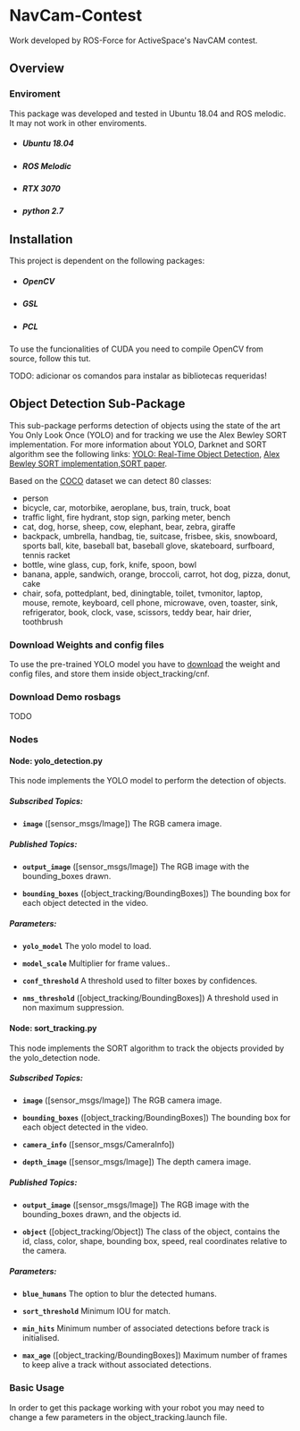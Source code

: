 # NavCam-Contest

Work developed by ROS-Force for ActiveSpace's NavCAM contest.

## Overview

### Enviroment

This package was developed and tested in Ubuntu 18.04 and ROS melodic. It may not work in other enviroments.

- ##### Ubuntu 18.04
- ##### ROS Melodic
- ##### RTX 3070
- ##### python 2.7

## Installation

This project is dependent on the following packages:

- ##### OpenCV
- ##### GSL
- ##### PCL

To use the funcionalities of CUDA you need to compile OpenCV from source, follow this tut.

TODO: adicionar os comandos para instalar as bibliotecas requeridas!

## Object Detection Sub-Package

This sub-package performs detection of objects using the state of the art You Only Look Once (YOLO) and for tracking we use the Alex Bewley SORT implementation. For more information about YOLO, Darknet and SORT algorithm see the following links: [YOLO: Real-Time Object Detection](http://pjreddie.com/darknet/yolo/), [Alex Bewley SORT implementation](https://github.com/abewley/sort),[SORT paper](https://arxiv.org/abs/1602.00763).

Based on the [COCO](http://cocodataset.org/#home) dataset we can detect 80 classes:

- person
- bicycle, car, motorbike, aeroplane, bus, train, truck, boat
- traffic light, fire hydrant, stop sign, parking meter, bench
- cat, dog, horse, sheep, cow, elephant, bear, zebra, giraffe
- backpack, umbrella, handbag, tie, suitcase, frisbee, skis, snowboard, sports ball, kite, baseball bat, baseball glove, skateboard, surfboard, tennis racket
- bottle, wine glass, cup, fork, knife, spoon, bowl
- banana, apple, sandwich, orange, broccoli, carrot, hot dog, pizza, donut, cake
- chair, sofa, pottedplant, bed, diningtable, toilet, tvmonitor, laptop, mouse, remote, keyboard, cell phone, microwave, oven, toaster, sink, refrigerator, book, clock, vase, scissors, teddy bear, hair drier, toothbrush

### Download Weights and config files

To use the pre-trained YOLO model you have to [download](https://drive.google.com/drive/folders/12ss30brf8-qYFN3tojY-bVHK2ES4xKWN?usp=sharing) the weight and config files, and store them inside object_tracking/cnf.

### Download Demo rosbags

TODO

### Nodes

#### Node: yolo_detection.py

This node implements the YOLO model to perform the detection of objects.

##### Subscribed Topics:

- **`image`** ([sensor_msgs/Image])
  The RGB camera image.

##### Published Topics:

- **`output_image`** ([sensor_msgs/Image])
  The RGB image with the bounding_boxes drawn.

- **`bounding_boxes`** ([object_tracking/BoundingBoxes])
  The bounding box for each object detected in the video.

##### Parameters:

- **`yolo_model`**
  The yolo model to load.

- **`model_scale`**
  Multiplier for frame values..

- **`conf_threshold`**
  A threshold used to filter boxes by confidences.

- **`nms_threshold`** ([object_tracking/BoundingBoxes])
  A threshold used in non maximum suppression.

#### Node: sort_tracking.py

This node implements the SORT algorithm to track the objects provided by the yolo_detection node.

##### Subscribed Topics:

- **`image`** ([sensor_msgs/Image])
  The RGB camera image.

- **`bounding_boxes`** ([object_tracking/BoundingBoxes])
  The bounding box for each object detected in the video.

- **`camera_info`** ([sensor_msgs/CameraInfo])

- **`depth_image`** ([sensor_msgs/Image])
  The depth camera image.

##### Published Topics:

- **`output_image`** ([sensor_msgs/Image])
  The RGB image with the bounding_boxes drawn, and the objects id.

- **`object`** ([object_tracking/Object])
  The class of the object, contains the id, class, color, shape, bounding box, speed, real coordinates relative to the camera.

##### Parameters:

- **`blue_humans`**
  The option to blur the detected humans.

- **`sort_threshold`**
  Minimum IOU for match.

- **`min_hits`**
  Minimum number of associated detections before track is initialised.

- **`max_age`** ([object_tracking/BoundingBoxes])
  Maximum number of frames to keep alive a track without associated detections.

### Basic Usage

In order to get this package working with your robot you may need to change a few parameters in the object_tracking.launch file.
